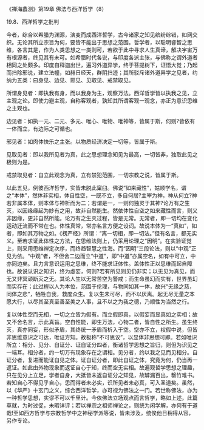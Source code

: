 
《禅海蠡测》第19章 佛法与西洋哲学（8）

19.8、西洋哲学之批判

今者，综合以希腊为渊源，演变而成西洋哲学，古今诸家之知见缤纷综错，如网交织。无论其所立宗旨为何，要皆不能出于思想之范围。哲学者，以聪明睿智之思维，各言其是，作为人类思想之一类则可，若欲于此中寻求人生真谛，解决宇宙万有根源者，终见其有未可。如希腊时代各说，与印度各派主张，与佛称之谓外道者相同之处颇多。印度自释迦出世，遍习外道异学，终于菩提树下，证悟大觉；乃起而扫除邪说，建立法幢，如赫日经天，群阴扫迹；其所驳斥诸外道异学之见者，约纳为五类：曰身见、边见、邪见、见取见、戒禁取见。

所谓身见者：即执我有身，而以我身为主，观察万法。西洋哲学皆以执我之见，立主观之论。即使力避主观，自称客观者，孰知其所谓客观一观念，亦正为意识思维之主观也。

边见者：如执一元、二元、多元、唯心、唯物、唯神等，皆属于斯，何则?皆依有一体而立，有边际之可循也。

邪见者：如肉体快乐之主张。以物质经济决定一切等，皆属于斯。

见取见者：即以我所见者为真，此之思想理念知见为最高，一切皆非，独取此见之极则为是。

戒禁取见者：自立此观念为真，立有禁犯范围，一切宗教之说，皆属于斯。

以此五见，例彼西洋哲学，实皆未脱此窠臼。佛说“如来藏性”，姑顺学名，谓之“本体”，然体非实相，体自性空，一既不立，多自何居?主宰为神，神从何立?神若非属本体，则本体与神析而为二；若谓是一，一则何独灵于其神?论万有之生灭，以因缘缘起为妙有之用，故非自然能生。然依体性自空之如来藏性而言，则又非因缘，更非自然所能。论万有之生灭过程，皆是无常。无常者，即一切均在变化运动迁流而不常在也。体性真常，常亦名言方便之设词。故说本体为一“真如”，如者，即如其万物之如。《楞严经》所谓：“离一切相，即一切法。”但有名言，都无实义。至若求证此体性之方法，在思维法则上，仍采用论理之“因明”。在实验证觉上，则采用思维禅定次序，而终趋智慧之性海。而“因明”三段论法，则以“中观”正见为依。“中观”者，不但舍二边而立“中道”，即“中道”亦属空名，如有中可立，中亦同边矣。且力言意识运用之思维，终不能求证体性。盖体性正以思维而起自障也。故说认识之知识，终为虚妄，何则?若有所见则见仍非实；以无见为真见，而无又非冥顽断灭之无。其论人生以无常苦空为警戒；而生命虽幻而实有，世界虽幻而实存在；此过程以人为本位，范围于伦理，与物同如其一体，故兴“无缘之慈，同体之悲”，牺牲自我，救度众生。复以生未可尽，而不以厌离。起无尽无量之本愿大行，以尽其至真至善至美之人事，且不以之为我之德，乃顺性为当然之行。

复以体性空而无相，一切之立皆为假有。而立假即真，以假妄而显真如之实相；故又不舍名言，示此真旨。空自性能，即生万法，心物二者，皆自性之所生。虽生终灭，真亦同妄，形似矛盾，其终统一矛盾而析入于空。空亦不立，权假中说，但皆非思维意识之可达，唯证方知。故极称“不可思议”，以显体非思想可即。若如唯识所立：相分、见分、自证分、证自证分四者，衡诸哲学思想之旨归，则但为识见之一端耳。相分者，约一切万有现象存在之谓相。见分者，约以我之见而见相分。自证分者，复进而能证自见之体。证自证分者，即此自证之体，究竟为何，仍当再一返证。如此由外物现象而返证自心于知，终而空无实相。故遍观哲学思想之理趣，只在见分上立足，学者自身，大抵皆未返自证分之知见，故罅漏百出，罄竹难书。若知自心不得见乎自心，思而得者未必实，识所见者未必真，可入圣道矣。虽然，以《华严》十玄门之义，综合西洋哲学，亦可视为佛法之一门。若世称佛法，亦为一种哲学思想，实谬不可以千里计。今依佛法立场观点而言哲学，略如上述，此篇草就，为时过促，未暇详评；若以禅宗之祖师禅论之，则统为闲学解，亦何有于道哉!至如西方哲学与宗教哲学中之神秘学派等说，皆未涉及，统俟他日稍得从容，另作专论。